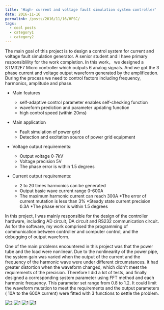 ```yaml
---
title: 'High- current and voltage fault simulation system controller'
date: 2016-11-16
permalink: /posts/2016/11/16/HFSC/
tags:
  - cool posts
  - category1
  - category2
---
```


The main goal of this project is to design a control system for current and voltage fault simulation generator. A senior student and I have primary responsiblility for the work completion. In this work， we designed a STM32F7 Micro controller which outputs 6 analog signals. And we got the 3 phase current and voltage output waveform generated by the amplification. During the process we need to control factors including frequency, harmonics, amplitude and phase.

* Main features
  * self-adaptive control parameter enables self-checking function
  * waveform prediction and parameter updating function
  * high control speed (within 20ms)

* Main application
  * Fault simulation of power grid
  * Detection and excitation source of power grid equipment
* Voltage output requirements:
  * Output voltage 0-7kV
  * Voltage precision 5V  
  * The phase error is within 1.5 degrees
* Current output requirements:
  * 2 to 20 times harmonics can be generated
  * Output basic wave current range 0-600A
  * The maximum harmonic current can reach 300A
  *The error of current mutation is less than 3%
  *Steady state current precision 0.3A
  *The phase error is within 1.5 degrees

In this project, I was mainly responsible for the design of the controller hardware, including AD circuit, DA circuit and RS232 communication circuit. As for the software, my work comprised the programming of communication between controller and computer control, and the debugging of output waveform.

One of the main problems encountered in this project was that the power tube and the load were nonlinear. Due to the nonlinearity of the power pipe, the system gain was varied when the output of the current and the frequency of the harmonic wave were under different circumstances. It had greater distortion when the waveform changed, which didn't meet the requirements of the precision.
Therefore I did a lot of tests, and finally designed a corresponding system parameter using FFT method and each harmonic frequency. This parameter set range from 0.8 to 1.2. It could limit the waveform mutation to meet the requirements and the output parameters ( 10A to the 600A current) were fitted with 3 functions to settle the problem.

 ![2](https://SongyangZhang25.github.io/images/HFSC2.png) ![1](https://SongyangZhang25.github.io/images/HFSC1.jpg)
 ![1](https://SongyangZhang25.github.io/images/HFSC3.jpg) ![1](https://SongyangZhang25.github.io/images/HFSC4.jpg)

